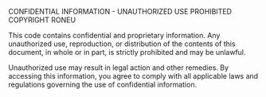 CONFIDENTIAL INFORMATION - UNAUTHORIZED USE PROHIBITED 
COPYRIGHT RONEU

This code contains confidential and proprietary information. Any unauthorized use, reproduction, or distribution of the contents of this document, in whole or in part, is strictly prohibited and may be unlawful.

Unauthorized use may result in legal action and other remedies. By accessing this information, you agree to comply with all applicable laws and regulations governing the use of confidential information.